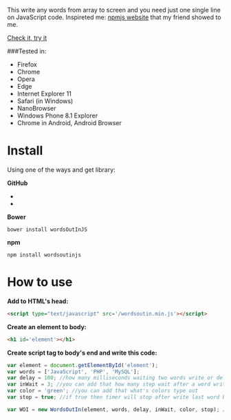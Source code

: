 This write any words from array to screen and you need just one single line on JavaScript code. 
Inspireted me: [npmjs website](https://www.npmjs.org/) that my friend showed to me.

[Check it, try it](http://molnarland.github.io/)

###Tested in:
- Firefox
- Chrome
- Opera
- Edge
- Internet Explorer 11
- Safari (in Windows)
- NanoBrowser
- Windows Phone 8.1 Explorer
- Chrome in Android, Android Browser

Install
=========

Using one of the ways and get library:

**GitHub**
- [unminified]: https://raw.githubusercontent.com/molnarland/wordsOutInJS/master/wordsoutin.js
- [minified]: https://raw.githubusercontent.com/molnarland/wordsOutInJS/master/wordsoutin.min.js

**Bower**
```
bower install wordsOutInJS
```

**npm**
```
npm install wordsoutinjs
```

How to use
=========
**Add to HTML's head:**
```html
<script type="text/javascript" src='/wordsoutin.min.js'></script>
```

**Create an element to body:**
```html
<h1 id='element'></h1>
```

**Create script tag to body's end and write this code:**
```javascript
var element = document.getElementById('element');
var words = ['JavaScript', 'PHP', 'MySQL'];
var delay = 100; //how many milliseconds waiting two words write or delete between
var inWait = 3; //you can add that how many step wait after a word writed (delay*inWait=how many milliseconds wait, so 100*3=300 ms wait)
var color = 'green'; //you can add that what's colors type out
var stop = true; //if true then timer will stop after write last word but if false then timer won't stop

var WOI = new WordsOutIn(element, words, delay, inWait, color, stop); //call this object and running :)
```
